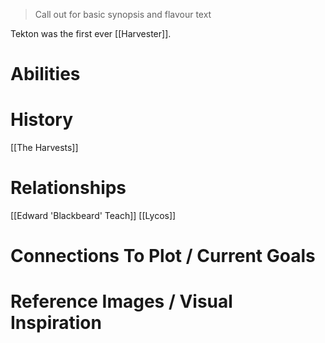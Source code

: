 > Call out for basic synopsis and flavour text

Tekton was the first ever [[Harvester]].

# Abilities

# History
[[The Harvests]]
# Relationships
[[Edward 'Blackbeard' Teach]]
[[Lycos]]

# Connections To Plot / Current Goals

# Reference Images / Visual Inspiration